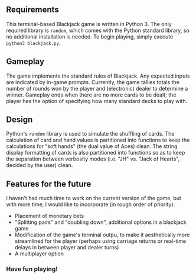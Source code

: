 ## Requirements
This terminal-based Blackjack game is written in Python 3. The only required library is `random`, which comes with the Python standard library, so no additional installation is needed. To begin playing, simply execute `python3 blackjack.py`.

## Gameplay
The game implements the standard rules of Blackjack. Any expected inputs are indicated by in-game prompts. Currently, the game tallies totals the number of rounds won by the player and (electronic) dealer to determine a winner. Gameplay ends when there are no more cards to be dealt; the player has the option of specifying how many standard decks to play with.

## Design
Python's `random` library is used to simulate the shuffling of cards. The calculation of card and hand values is partitioned into functions to keep the calculations for "soft hands" (the dual value of Aces) clean. The string display formatting of cards is also partitioned into functions so as to keep the separation between verbosity modes (i.e. "JH" vs. "Jack of Hearts", decided by the user) clean.

## Features for the future
I haven't had much time to work on the current version of the game, but with more time, I would like to incorporate (in rough order of priority):
- Placement of monetary bets
- "Splitting pairs" and "doubling down", additional options in a blackjack game
- Modification of the game's terminal outpu, to make it aesthetically more streamlined for the player (perhaps using carriage returns or real-time delays in between player and dealer turns)
- A multiplayer option

### Have fun playing!

